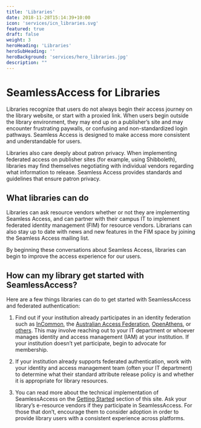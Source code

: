 ```yaml
---
title: 'Libraries'
date: 2018-11-28T15:14:39+10:00
icon: 'services/icn_libraries.svg'
featured: true
draft: false
weight: 3
heroHeading: 'Libraries'
heroSubHeading: ''
heroBackground: 'services/hero_libraries.jpg'
description: ""
---
```


# SeamlessAccess for Libraries

Libraries recognize that users do not always begin their access journey on the library website, or start with a proxied link. When users begin outside the library environment, they may end up on a publisher’s site and may encounter frustrating paywalls, or confusing and non-standardized login pathways. Seamless Access is designed to make access more consistent and understandable for users. 

Libraries also care deeply about patron privacy. When implementing federated access on publisher sites (for example, using Shibboleth), libraries may find themselves negotiating with individual vendors regarding what information to release. Seamless Access provides standards and guidelines that ensure patron privacy. 

## What libraries can do
Libraries can ask resource vendors whether or not they are implementing Seamless Access, and can partner with their campus IT to implement federated identity management (FIM) for resource vendors. Librarians can also stay up to date with news and new features in the FIM space by joining the Seamless Access mailing list. 

By beginning these conversations about Seamless Access, libraries can begin to improve the access experience for our users.

## How can my library get started with SeamlessAccess?
Here are a few things libraries can do to get started with SeamlessAccess and federated authentication:

1. Find out if your institution already participates in an identity federation such as [InCommon](https://incommon.org/), the [Australian Access Federation](https://aaf.edu.au), [OpenAthens](https://www.openathens.net/), or [others](https://technical.edugain.org/entities ). This may involve reaching out to your IT department or whoever manages identity and access management (IAM) at your institution. If your institution doesn’t yet participate, begin to advocate for membership.

2. If your institution already supports federated authentication, work with your identity and access management team (often your IT department) to determine what their standard attribute release policy is and whether it is appropriate for library resources. 

3. You can read more about the technical implementation of SeamlessAccess on the [Getting Started](/work) section of this site. Ask your library’s e-resource vendors if they participate in SeamlessAccess. For those that don’t, encourage them to consider adoption in order to provide library users with a consistent experience across platforms.
